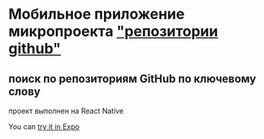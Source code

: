 # Мобильное приложение микропроекта ["репозитории github"](https://github.com/Dmitry-Filippov/github-reps)

## поиск по репозиториям GitHub по ключевому слову

проект выполнен на React Native

You can [try it in Expo](https://snack.expo.dev/@demodima97/0503c5)

